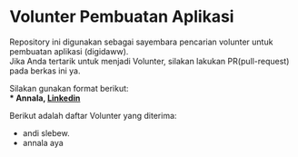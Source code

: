 # Volunter Pembuatan Aplikasi
Repository ini digunakan sebagai sayembara pencarian volunter untuk pembuatan aplikasi (digidaww).<br>
Jika Anda tertarik untuk menjadi Volunter, silakan lakukan PR(pull-request) pada berkas ini ya.<br>

Silakan gunakan format berikut:<br>
**\* Annala, [Linkedin](https://www.linkedn.com/in/ananala/)**  

Berikut adalah daftar Volunter yang diterima:
* andi slebew.
* annala aya

